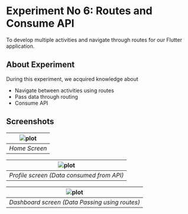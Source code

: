 # Experiment No 6: Routes and Consume API 

To develop multiple activities and navigate through routes for our Flutter application.

## About Experiment

During this experiment, we acquired knowledge about
* Navigate between activities using routes
* Pass data through routing
* Consume API

## Screenshots

|![plot](./assets/screenshots/screenshot_1.png?raw=true) |
|:--:|
| *Home Screen* |

|![plot](./assets/screenshots/screenshot_2.png?raw=true) |
|:--:|
| *Profile screen (Data consumed from API)* |

|![plot](./assets/screenshots/screenshot_3.png?raw=true) |
|:--:|
| *Dashboard screen (Data Passing using routes)* |


